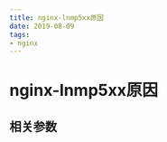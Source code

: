 ```yaml
--- 
title: nginx-lnmp5xx原因 
date: 2019-08-09
tags: 
- nginx 
---
```

# nginx-lnmp5xx原因

## 相关参数
```

```
